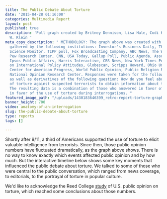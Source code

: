 ```yaml
---
title: The Public Debate About Torture
date: '2015-04-28 01:16:00'
categories: Multimedia Report
layout: post
published: true
description: 'Poll graph created by Britney Dennison, Lisa Hale, Codi Hauka, and Peter
  W. Klein '
meta_copy_description: " METHODOLOGY: The graph above was created with polling data
  gathered by the following institutions: Investor's Business Daily, The Christian
  Science Monitor, TIPP poll, Fox Broadcasting Company, ABC News, The Washington Post,
  Pew Research Center, CNN, USA Today, Gallup Poll, Public Agenda, Associated Press,
  Ipsos-Public Affairs, Harris Interactive, CBS News, New York Times Poll, Program
  on International Policy Attitudes, Globescan, Scripps Howard, Ohio University Poll,
  Center for American Progress, World Public Opinion, Public Religion Research Institute,
  National Opinion Research Center. Responses were taken for the following question
  as well as derivatives of the following question: How do you feel about the use
  of torture against suspected terrorists to obtain information about terrorism activities?
  The resulting data is a combination of those who answered in favor of or somewhat
  in favor of the use of torture during interrogations. "
featured_image_path: "/uploads/1430183646399_retro-report-torture-graph-2015-04-27d.jpg"
banner_height: 700
video: anatomy-of-an-interrogation
slug: the-public-debate-about-torture
type: reports
tags: []

---
```

<span class="s1">Shortly after 9/11, a third of Americans supported the use of torture to elicit valuable intelligence from terrorists. Since then, those public opinion numbers have fluctuated dramatically, as the graph above shows. There is no way to know exactly which events affected public opinion and by how much. But the interactive timeline below shows some key moments that influenced the public debate about torture. We talked to some of those who were central to the public conversation, which ranged from news coverage, to editorials, to the portrayal of torture in popular culture.</span>

We'd like to acknowledge the Reed College [study](http://academic.reed.edu/poli_sci/faculty/rejali/articles/US_Public_Opinion_Torture_Gronke_Rejali.pdf) of U.S. public opinion on torture, which reached some conclusions about those numbers.

